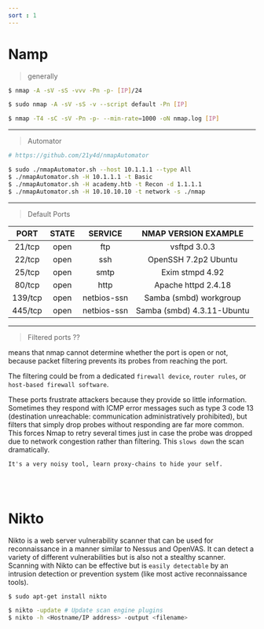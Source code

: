 ```yaml
---
sort : 1
---
```


# Namp 

> generally 

```bash
$ nmap -A -sV -sS -vvv -Pn -p- [IP]/24 

$ sudo nmap -A -sV -sS -v --script default -Pn [IP]

$ nmap -T4 -sC -sV -Pn -p- --min-rate=1000 -oN nmap.log [IP]
```

---

> Automator 

```bash
# https://github.com/21y4d/nmapAutomator

$ sudo ./nmapAutomator.sh --host 10.1.1.1 --type All
$ ./nmapAutomator.sh -H 10.1.1.1 -t Basic
$ ./nmapAutomator.sh -H academy.htb -t Recon -d 1.1.1.1
$ ./nmapAutomator.sh -H 10.10.10.10 -t network -s ./nmap
```

---

> Default Ports 

|        PORT       | STATE |   SERVICE   |       NMAP VERSION EXAMPLE     |
|:-----------------:|:-----:|:-----------:|:------------------------------:|
| 21/tcp            | open  | ftp         | vsftpd 3.0.3                   |
| 22/tcp            | open  | ssh         | OpenSSH 7.2p2 Ubuntu           |
| 25/tcp            | open  | smtp        | Exim stmpd 4.92                |
| 80/tcp            | open  | http        | Apache  httpd 2.4.18           |
| 139/tcp           | open  | netbios-ssn | Samba (smbd) workgroup         |
| 445/tcp           | open  | netbios-ssn | Samba (smbd) 4.3.11-Ubuntu     |


---

> Filtered ports ??

means that nmap cannot determine whether the port is open or not, because packet filtering prevents its probes from reaching the port. 

The filtering could be from a dedicated `firewall device`, `router rules`, or `host-based firewall software`. 

These ports frustrate attackers because they provide so little information. Sometimes they respond with ICMP error messages such as type 3 code 13 (destination unreachable: communication administratively prohibited), but filters that simply drop probes without responding are far more common. This forces Nmap to retry several times just in case the probe was dropped due to network congestion rather than filtering. This `slows down` the scan dramatically.


```danger
It's a very noisy tool, learn proxy-chains to hide your self.  
```

<br><br> 

# Nikto

Nikto is a web server vulnerability scanner that can be used for reconnaissance in a manner similar to Nessus and OpenVAS. It can detect a variety of different vulnerabilities but is also not a stealthy scanner. Scanning with Nikto can be effective but is `easily detectable` by an intrusion detection or prevention system (like most active reconnaissance tools).

```bash 
$ sudo apt-get install nikto 

$ nikto -update # Update scan engine plugins
$ nikto -h <Hostname/IP address> -output <filename> 
```


<br><br>









